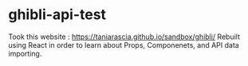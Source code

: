 # ghibli-api-test
Took this website : https://taniarascia.github.io/sandbox/ghibli/ 
Rebuilt using React in order to learn about Props, Componenets, and API data importing.

